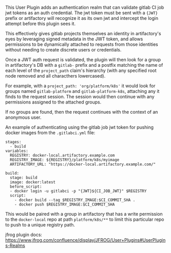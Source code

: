 This User Plugin adds an authentication realm that can validate gitlab CI job jwt tokens
as an auth credential. The jwt token must be sent with a `{JWT}` prefix or artifactory
will recognize it as its own jwt and intercept the login attempt before this plugin sees it.

This effectively gives gitlab projects themselves an identity in artifactory's eyes by
leveraging signed metadata in the JWT token, and allows permissions to be dynamically attached
to requests from those identities without needing to create discrete users or credentials.

Once a JWT auth request is validated, the plugin will then look for a group in artifactory's
DB with a `gitlab-` prefix and a postfix matching the name of each level of the `project_path`
claim's hierarchy (with any specified root node removed and all characthers lowercased).

For example, with a `project_path: 'org/platform/k8s'` it would look for groups named
`gitlab-platform` and `gitlab-platform-k8s`, attaching any it finds to the request session.
The session would then continue with any permissions assigned to the attached groups.

If no groups are found, then the request continues with the context of an anonymous user.

An example of authenticating using the gitlab job jwt token for pushing docker images from
the `.gitlabci.yml` file:

```
stages:
  - build
variables:
  REGISTRY: docker-local.artifactory.example.com
  REGISTRY_IMAGE: ${REGISTRY}/platform/k8s/myimage
  ARTIFACTORY_URL: "https://docker-local.artifactory.example.com/"

build:
  stage: build
  image: docker:latest
  before_script:
  - docker login -u gitlabci -p "{JWT}${CI_JOB_JWT}" $REGISTRY
  script:
    - docker build --tag $REGISTRY_IMAGE:$CI_COMMIT_SHA .
    - docker push $REGISTRY_IMAGE:$CI_COMMIT_SHA
```

This would be paired with a group in artifactory that has a write permission to the `docker-local`
repo at path `platform/k8s/**` to limit this particular repo to push to a unique registry path.

jfrog plugin docs: https://www.jfrog.com/confluence/display/JFROG/User+Plugins#UserPlugins-Realms
